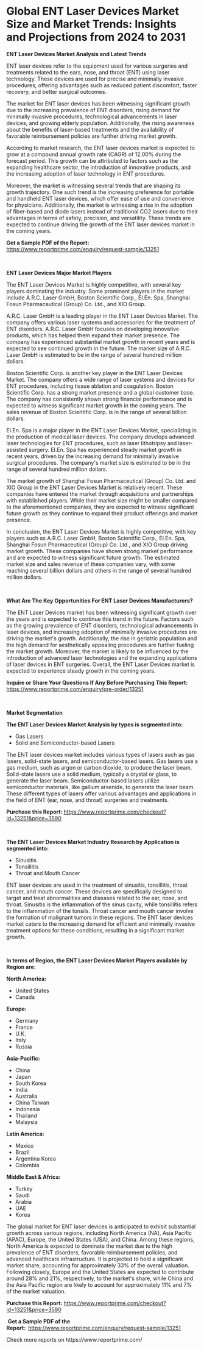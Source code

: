 <p><h1>Global ENT Laser Devices Market Size and Market Trends: Insights and Projections from 2024 to 2031</h1></p><p><strong>ENT Laser Devices Market Analysis and Latest Trends</strong></p>
<p><p>ENT laser devices refer to the equipment used for various surgeries and treatments related to the ears, nose, and throat (ENT) using laser technology. These devices are used for precise and minimally invasive procedures, offering advantages such as reduced patient discomfort, faster recovery, and better surgical outcomes.</p><p>The market for ENT laser devices has been witnessing significant growth due to the increasing prevalence of ENT disorders, rising demand for minimally invasive procedures, technological advancements in laser devices, and growing elderly population. Additionally, the rising awareness about the benefits of laser-based treatments and the availability of favorable reimbursement policies are further driving market growth.</p><p>According to market research, the ENT laser devices market is expected to grow at a compound annual growth rate (CAGR) of 12.00% during the forecast period. This growth can be attributed to factors such as the expanding healthcare sector, the introduction of innovative products, and the increasing adoption of laser technology in ENT procedures. </p><p>Moreover, the market is witnessing several trends that are shaping its growth trajectory. One such trend is the increasing preference for portable and handheld ENT laser devices, which offer ease of use and convenience for physicians. Additionally, the market is witnessing a rise in the adoption of fiber-based and diode lasers instead of traditional CO2 lasers due to their advantages in terms of safety, precision, and versatility. These trends are expected to continue driving the growth of the ENT laser devices market in the coming years.</p></p>
<p><strong>Get a Sample PDF of the Report:&nbsp;</strong> <a href="https://www.reportprime.com/enquiry/request-sample/13251">https://www.reportprime.com/enquiry/request-sample/13251</a></p>
<p>&nbsp;</p>
<p><strong>ENT Laser Devices Major Market Players</strong></p>
<p><p>The ENT Laser Devices Market is highly competitive, with several key players dominating the industry. Some prominent players in the market include A.R.C. Laser GmbH, Boston Scientific Corp., El.En. Spa, Shanghai Fosun Pharmaceutical (Group) Co. Ltd., and XIO Group.</p><p>A.R.C. Laser GmbH is a leading player in the ENT Laser Devices Market. The company offers various laser systems and accessories for the treatment of ENT disorders. A.R.C. Laser GmbH focuses on developing innovative products, which has helped them expand their market presence. The company has experienced substantial market growth in recent years and is expected to see continued growth in the future. The market size of A.R.C. Laser GmbH is estimated to be in the range of several hundred million dollars.</p><p>Boston Scientific Corp. is another key player in the ENT Laser Devices Market. The company offers a wide range of laser systems and devices for ENT procedures, including tissue ablation and coagulation. Boston Scientific Corp. has a strong market presence and a global customer base. The company has consistently shown strong financial performance and is expected to witness significant market growth in the coming years. The sales revenue of Boston Scientific Corp. is in the range of several billion dollars.</p><p>El.En. Spa is a major player in the ENT Laser Devices Market, specializing in the production of medical laser devices. The company develops advanced laser technologies for ENT procedures, such as laser lithotripsy and laser-assisted surgery. El.En. Spa has experienced steady market growth in recent years, driven by the increasing demand for minimally invasive surgical procedures. The company's market size is estimated to be in the range of several hundred million dollars.</p><p>The market growth of Shanghai Fosun Pharmaceutical (Group) Co. Ltd. and XIO Group in the ENT Laser Devices Market is relatively recent. These companies have entered the market through acquisitions and partnerships with established players. While their market size might be smaller compared to the aforementioned companies, they are expected to witness significant future growth as they continue to expand their product offerings and market presence.</p><p>In conclusion, the ENT Laser Devices Market is highly competitive, with key players such as A.R.C. Laser GmbH, Boston Scientific Corp., El.En. Spa, Shanghai Fosun Pharmaceutical (Group) Co. Ltd., and XIO Group driving market growth. These companies have shown strong market performance and are expected to witness significant future growth. The estimated market size and sales revenue of these companies vary, with some reaching several billion dollars and others in the range of several hundred million dollars.</p></p>
<p>&nbsp;</p>
<p><strong>What Are The Key Opportunities For ENT Laser Devices Manufacturers?</strong></p>
<p><p>The ENT Laser Devices market has been witnessing significant growth over the years and is expected to continue this trend in the future. Factors such as the growing prevalence of ENT disorders, technological advancements in laser devices, and increasing adoption of minimally invasive procedures are driving the market's growth. Additionally, the rise in geriatric population and the high demand for aesthetically appealing procedures are further fueling the market growth. Moreover, the market is likely to be influenced by the introduction of advanced laser technologies and the expanding applications of laser devices in ENT surgeries. Overall, the ENT Laser Devices market is expected to experience steady growth in the coming years.</p></p>
<p><strong>Inquire or Share Your Questions If Any Before Purchasing This Report:</strong> <a href="https://www.reportprime.com/enquiry/pre-order/13251">https://www.reportprime.com/enquiry/pre-order/13251</a></p>
<p>&nbsp;</p>
<p><strong>Market Segmentation</strong></p>
<p><strong>The ENT Laser Devices Market Analysis by types is segmented into:</strong></p>
<p><ul><li>Gas Lasers</li><li>Solid and Semiconductor-based Lasers</li></ul></p>
<p><p>The ENT laser devices market includes various types of lasers such as gas lasers, solid-state lasers, and semiconductor-based lasers. Gas lasers use a gas medium, such as argon or carbon dioxide, to produce the laser beam. Solid-state lasers use a solid medium, typically a crystal or glass, to generate the laser beam. Semiconductor-based lasers utilize semiconductor materials, like gallium arsenide, to generate the laser beam. These different types of lasers offer various advantages and applications in the field of ENT (ear, nose, and throat) surgeries and treatments.</p></p>
<p><strong>Purchase this Report:&nbsp;</strong><a href="https://www.reportprime.com/checkout?id=13251&price=3590">https://www.reportprime.com/checkout?id=13251&price=3590</a></p>
<p>&nbsp;</p>
<p><strong>The ENT Laser Devices Market Industry Research by Application is segmented into:</strong></p>
<p><ul><li>Sinusitis</li><li>Tonsillitis</li><li>Throat and Mouth Cancer</li></ul></p>
<p><p>ENT laser devices are used in the treatment of sinusitis, tonsillitis, throat cancer, and mouth cancer. These devices are specifically designed to target and treat abnormalities and diseases related to the ear, nose, and throat. Sinusitis is the inflammation of the sinus cavity, while tonsillitis refers to the inflammation of the tonsils. Throat cancer and mouth cancer involve the formation of malignant tumors in these regions. The ENT laser devices market caters to the increasing demand for efficient and minimally invasive treatment options for these conditions, resulting in a significant market growth.</p></p>
<p>&nbsp;</p>
<p><strong>In terms of Region, the ENT Laser Devices Market Players available by Region are:</strong></p>
<p>
    <p> <strong> North America: </strong>
        <ul>
            <li>United States</li>
            <li>Canada</li>
        </ul>
        </p> 
    <p> <strong> Europe: </strong>
        <ul>
            <li>Germany</li>
            <li>France</li>
            <li>U.K.</li>
            <li>Italy</li>
            <li>Russia</li>
        </ul>
        </p> 
    <p> <strong> Asia-Pacific: </strong>
        <ul>
            <li>China</li>
            <li>Japan</li>
            <li>South Korea</li>
            <li>India</li>
            <li>Australia</li>
            <li>China Taiwan</li>
            <li>Indonesia</li>
            <li>Thailand</li>
            <li>Malaysia</li>
        </ul>
        </p> 
    <p> <strong> Latin America: </strong>
        <ul>
            <li>Mexico</li>
            <li>Brazil</li>
            <li>Argentina Korea</li>
            <li>Colombia</li>
        </ul>
        </p> 
    <p> <strong> Middle East & Africa: </strong>
        <ul>
            <li>Turkey</li>
            <li>Saudi</li>
            <li>Arabia</li>
            <li>UAE</li>
            <li>Korea</li>
        </ul>
    </p>
    </p>
<p><p>The global market for ENT laser devices is anticipated to exhibit substantial growth across various regions, including North America (NA), Asia Pacific (APAC), Europe, the United States (USA), and China. Among these regions, North America is expected to dominate the market due to the high prevalence of ENT disorders, favorable reimbursement policies, and advanced healthcare infrastructure. It is projected to hold a significant market share, accounting for approximately 33% of the overall valuation. Following closely, Europe and the United States are expected to contribute around 28% and 21%, respectively, to the market's share, while China and the Asia Pacific region are likely to account for approximately 11% and 7% of the market valuation.</p></p>
<p><strong>Purchase this Report: </strong><a href="https://www.reportprime.com/checkout?id=13251&price=3590">https://www.reportprime.com/checkout?id=13251&price=3590</a></p>
<p>&nbsp;<strong>Get a Sample PDF of the Report:&nbsp;&nbsp;</strong><a href="https://www.reportprime.com/enquiry/request-sample/13251">https://www.reportprime.com/enquiry/request-sample/13251</a></p>
<p><strong></strong></p>
<p>Check more reports on https://www.reportprime.com/</p>